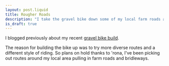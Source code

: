 ```yaml
---
layout: post.liquid
title: Rougher Roads
description: "I take the gravel bike down some of my local farm roads and bridleways."
is_draft: true
---
```


I blogged previously about my recent [gravel bike build](https://www.daveridesbikes.xyz/posts/2020-06-17-nbd.html).

The reason for building the bike up was to try more diverse routes and a different style of riding. So plans on hold thanks to 'rona, I've been picking out routes around my local area pulling in farm roads and bridleways.
